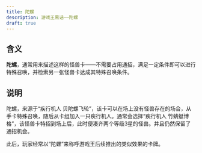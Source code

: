 ```yaml
---
title: 陀螺
description: 游戏王黑话——陀螺
draft: true
---
```


## 含义

**陀螺**，通常用来描述这样的怪兽卡——不需要占用通招，满足一定条件即可以进行特殊召唤，并检索另一张怪兽卡达成其特殊召唤条件。

## 说明

陀螺，来源于“疾行机人 贝陀螺飞轮”，该卡可以在场上没有怪兽存在的场合，从手卡特殊召唤，随后从卡组加入一只疾行机人。通常会选择“疾行机人 竹蜻蜓博格”，该怪兽卡特招到场上后，此时便凑齐两个等级3星的怪兽。并且仍然保留了通招机会。

此后，玩家经常以“陀螺”来称呼游戏王后续推出的类似效果的卡牌。
